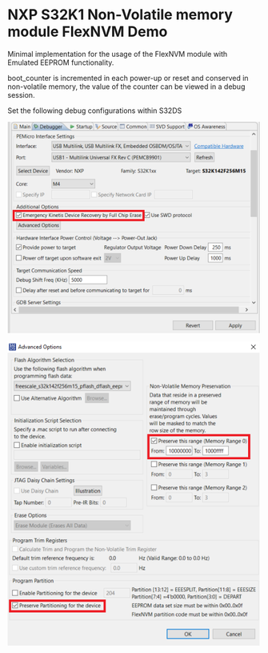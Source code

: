 # NXP S32K1 Non-Volatile memory module FlexNVM Demo
Minimal implementation for the usage of the FlexNVM module with Emulated EEPROM functionality.

boot_counter is incremented in each power-up or reset and conserved in non-volatile memory, the value of the counter can be viewed in a debug session.

Set the following debug configurations within S32DS

![DebugConfigs1](Debug_configs1.png)

![DebugConfigs2](Debug_configs2.png)
